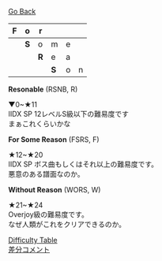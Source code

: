 [Go Back](/fsrs)

| F | o | r |   |   |   |
|---|---|---|---|---|---|
|   | __S__ | o | m | e |   |
|   |   | __R__ | e | a |   |
|   |   |   | __S__ | o | n |

**Resonable** (RSNB, R)

▼0~★11  
IIDX SP 12レベルS級以下の難易度です  
まぁこれくらいかな  

**For Some Reason** (FSRS, F)

★12~★20  
IIDX SP ボス曲もしくはそれ以上の難易度です。  
悪意のある譜面なのか。  

**Without Reason** (WORS, W)

★21~★24  
Overjoy級の難易度です。  
なぜ人類がこれをクリアできるのか。  

[Difficulty Table](difficulty)  
[差分コメント](comments)
